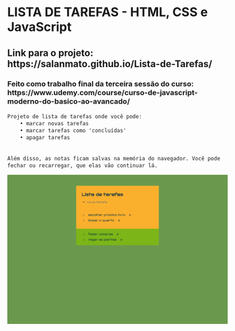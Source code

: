 <h1>LISTA DE TAREFAS - HTML, CSS e JavaScript</h1>
<h2>Link para o projeto: https://salanmato.github.io/Lista-de-Tarefas/<br></h2>
<h3>Feito como trabalho final da terceira sessão do curso: https://www.udemy.com/course/curso-de-javascript-moderno-do-basico-ao-avancado/ </h3>
<p>
    
    Projeto de lista de tarefas onde você pode:
        • marcar novas tarefas
        • marcar tarefas como 'concluídas'
        • apagar tarefas
 

    Além disso, as notas ficam salvas na memória do navegador. Você pode fechar ou recarregar, que elas vão continuar lá.
</p>

<img src="https://github.com/salanmato/Lista-de-Tarefas/blob/main/assets/imgs/print.png"/>

